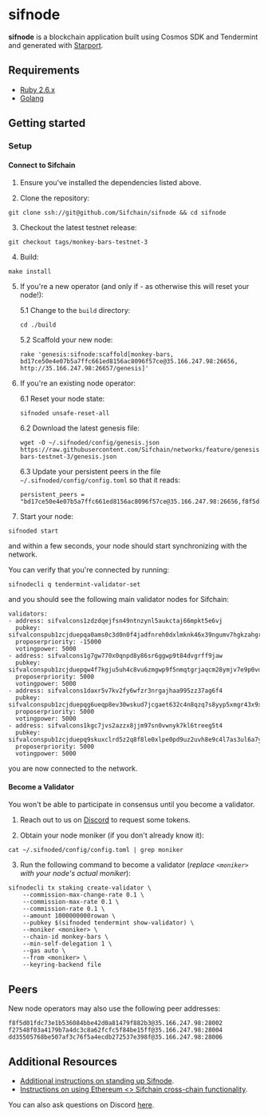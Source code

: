 # sifnode

**sifnode** is a blockchain application built using Cosmos SDK and Tendermint and generated with [Starport](https://github.com/tendermint/starport).

## Requirements

- [Ruby 2.6.x](https://www.ruby-lang.org/en/documentation/installation)
- [Golang](https://golang.org/doc/install)

## Getting started

### Setup

#### Connect to Sifchain

1. Ensure you've installed the dependencies listed above.

2. Clone the repository:

```
git clone ssh://git@github.com/Sifchain/sifnode && cd sifnode
```

3. Checkout the latest testnet release:

```
git checkout tags/monkey-bars-testnet-3
```

4. Build:

```
make install
```

5. If you're a new operator (and only if - as otherwise this will reset your node!): 

    5.1 Change to the `build` directory:

    ```
    cd ./build
    ```

    5.2 Scaffold your new node:
    
    ```
    rake 'genesis:sifnode:scaffold[monkey-bars, bd17ce50e4e07b5a7ffc661ed8156ac8096f57ce@35.166.247.98:26656, http://35.166.247.98:26657/genesis]'
    ```

6. If you're an existing node operator:

    6.1 Reset your node state:
    
    ```
    sifnoded unsafe-reset-all
    ```

    6.2 Download the latest genesis file:

    ```
    wget -O ~/.sifnoded/config/genesis.json https://raw.githubusercontent.com/Sifchain/networks/feature/genesis/testnet/monkey-bars-testnet-3/genesis.json
    ```
   
    6.3 Update your persistent peers in the file `~/.sifnoded/config/config.toml` so that it reads: 

    ```
    persistent_peers = "bd17ce50e4e07b5a7ffc661ed8156ac8096f57ce@35.166.247.98:26656,f8f5d01fdc73e1b536084bbe42d0a81479f882b3@35.166.247.98:28002,f27548f03a4179b7a4dc3c8a62fcfc5f84be15ff@35.166.247.98:28004,dd35505768be507af3c76f5a4ecdb272537e398f@35.166.247.98:28006"
    ```

7. Start your node:

```
sifnoded start
```

and within a few seconds, your node should start synchronizing with the network.

You can verify that you're connected by running:

```
sifnodecli q tendermint-validator-set
```

and you should see the following main validator nodes for Sifchain:

```
validators:
- address: sifvalcons1zdzdqejfsn49ntnzynl5aukctaj66mpkt5e6vj
  pubkey: sifvalconspub1zcjduepqa0ams0c3d0n0f4jadfnreh0dxlmknk46x39ngumv7hgkzahgregs99qjpz
  proposerpriority: -15000
  votingpower: 5000
- address: sifvalcons1g7gw770x0qnpd8y86sr6ggwp9t84dvgrff9jaw
  pubkey: sifvalconspub1zcjduepqw4f7kgju5uh4c8vu6zmgwp9f5nmqtgrjaqcm28ymjv7e9p0vqxxq0t6ujv
  proposerpriority: 5000
  votingpower: 5000
- address: sifvalcons1daxr5v7kv2fy6wfzr3nrgajhaa995zz37ag6f4
  pubkey: sifvalconspub1zcjduepqg6ueqp8ev30wskud7jcgaet632c4n8qzq7s8yyp5xmgr43x9x69s397kpy
  proposerpriority: 5000
  votingpower: 5000
- address: sifvalcons1kgc7jvs2azzx8jjm97sn0vwnyk7kl6treeg5t4
  pubkey: sifvalconspub1zcjduepq9skuxclrd5z2q8f8le0xlpe0pd9uz2uvh8e9c4l7as3ul6a7y86qtlhvzr
  proposerpriority: 5000
  votingpower: 5000
```

you are now connected to the network.

#### Become a Validator

You won't be able to participate in consensus until you become a validator.

1. Reach out to us on [Discord](https://discord.com/invite/zZTYnNG) to request some tokens.

2. Obtain your node moniker (if you don't already know it):

```
cat ~/.sifnoded/config/config.toml | grep moniker
```

3. Run the following command to become a validator (*replace `<moniker>` with your node's actual moniker*): 

```
sifnodecli tx staking create-validator \
    --commission-max-change-rate 0.1 \
    --commission-max-rate 0.1 \
    --commission-rate 0.1 \
    --amount 1000000000rowan \
    --pubkey $(sifnoded tendermint show-validator) \
    --moniker <moniker> \
    --chain-id monkey-bars \
    --min-self-delegation 1 \
    --gas auto \
    --from <moniker> \
    --keyring-backend file
```

## Peers

New node operators may also use the following peer addresses:

```
f8f5d01fdc73e1b536084bbe42d0a81479f882b3@35.166.247.98:28002
f27548f03a4179b7a4dc3c8a62fcfc5f84be15ff@35.166.247.98:28004
dd35505768be507af3c76f5a4ecdb272537e398f@35.166.247.98:28006
```

## Additional Resources

- [Additional instructions on standing up Sifnode](https://www.youtube.com/watch?v=1kjdjCEcYak&feature=youtu.be&ab_channel=utx0_).
- [Instructions on using Ethereum <> Sifchain cross-chain functionality](https://youtu.be/r81NQLxMers).

You can also ask questions on Discord [here](https://discord.com/invite/zZTYnNG).
